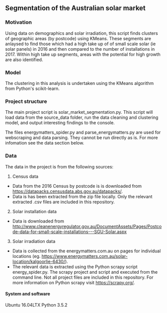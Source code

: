 ## Segmentation of the Australian solar market

### Motivation

Using data on demographics and solar irradiation, this script finds clusters of geographic areas
(by postcode) using KMeans. These segments are anlaysed to find those which had a high take up of
of small scale solar (ie solar panels) in 2016 and then compared to the number of installations in
2017. Within high take up segments, areas with the potential for high growth are also identified.

### Model
The clustering in this analysis is undertaken using the KMeans algorithm from Python's scikit-learn. 

### Project structure
The main project script is solar_market_segmentation.py. This script will load data from the source_data folder, run the data cleaning and clustering model, and output interesting findings to the console.

The files energymatters_spider.py	and parse_energymatters.py are used for webscraping and data parsing. They cannot be run directly as is. For more infomation see the data section below. 

### Data
The data in the project is from the following sources:
1. Census data
* Data from the 2016 Census by postcode is is downloaded from https://datapacks.censusdata.abs.gov.au/datapacks/.
* Data is has been extracted from the zip file locally. Only the relevant extracted .csv files are included in this repository.
2. Solar installation data
* Data is downloaded from http://www.cleanenergyregulator.gov.au/DocumentAssets/Pages/Postcode-data-for-small-scale-installations---SGU-Solar.aspx
3. Solar irradiation data
* Data is collected from the energymatters.com.au on pages for individual locations (eg. https://www.energymatters.com.au/solar-location/kalgoorlie-6430/). 
* The relevant data is extracted using the Python scrapy script energy_spider.py. The scrapy project and script and executed from the command line. Not all project files are included in this repository. For more information on Python scrapy visit https://scrapy.org/.


#### System and software
Ubuntu 16.04LTX Python 3.5.2
